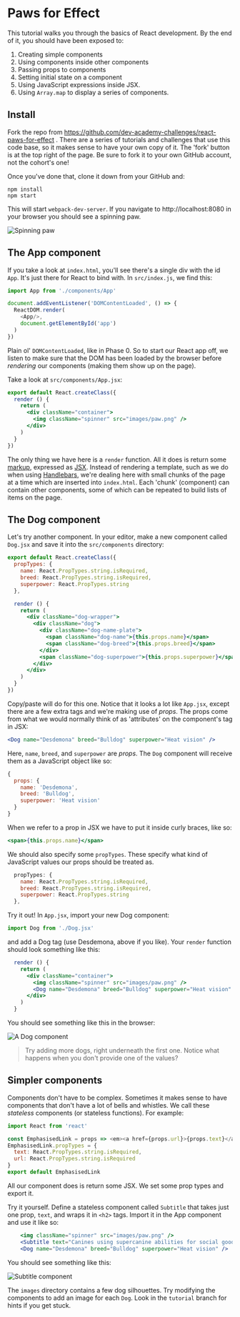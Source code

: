 # Paws for Effect

This tutorial walks you through the basics of React development. By the end of it, you should have been exposed to:

 1. Creating simple components
 2. Using components inside other components
 3. Passing props to components
 4. Setting initial state on a component
 5. Using JavaScript expressions inside JSX.
 6. Using `Array.map` to display a series of components.


## Install

Fork the repo from https://github.com/dev-academy-challenges/react-paws-for-effect . There are a series of tutorials and challenges that use this code base, so it makes sense to have your own copy of it. The 'fork' button is at the top right of the page. Be sure to fork it to your own GitHub account, not the cohort's one!

Once you've done that, clone it down from your GitHub and:

```shell
npm install
npm start
```

This will start `webpack-dev-server`. If you navigate to http://localhost:8080 in your browser you should see a spinning paw.

![Spinning paw](screenshots/paw.png)


## The App component

If you take a look at `index.html`, you'll see there's a single div with the id `App`. It's just there for React to bind with. In `src/index.js`, we find this:

```js
import App from './components/App'

document.addEventListener('DOMContentLoaded', () => {
  ReactDOM.render(
    <App/>,
    document.getElementById('app')
  )
})
```

Plain ol' `DOMContentLoaded`, like in Phase 0. So to start our React app off, we listen to make sure that the DOM has been loaded by the browser before _rendering_ our components (making them show up on the page).

Take a look at `src/components/App.jsx`:

```jsx
export default React.createClass({
  render () {
    return (
      <div className="container">
        <img className="spinner" src="images/paw.png" />
      </div>
    )
  }
})
```

The only thing we have here is a `render` function. All it does is return some [markup](https://en.wikipedia.org/wiki/Markup_language), expressed as [JSX](https://jsx.github.io/). Instead of rendering a template, such as we do when using [Handlebars](https://handlebarsjs.com), we're dealing here with small chunks of the page at a time which are inserted into `index.html`. Each 'chunk' (component) can contain other components, some of which can be repeated to build lists of items on the page.


## The Dog component

Let's try another component. In your editor, make a new component called `Dog.jsx` and save it into the `src/components` directory:

```jsx
export default React.createClass({
  propTypes: {
    name: React.PropTypes.string.isRequired,
    breed: React.PropTypes.string.isRequired,
    superpower: React.PropTypes.string
  },

  render () {
    return (
      <div className="dog-wrapper">
        <div className="dog">
          <div className="dog-name-plate">
            <span className="dog-name">{this.props.name}</span>
            <span className="dog-breed">{this.props.breed}</span>
          </div>
          <span className="dog-superpower">{this.props.superpower}</span>
        </div>
      </div>
    )
  }
})
```

Copy/paste will do for this one. Notice that it looks a lot like `App.jsx`, except there are a few extra tags and we're making use of _props_. The props come from what we would normally think of as 'attributes' on the component's tag in JSX:

```jsx
<Dog name="Desdemona" breed="Bulldog" superpower="Heat vision" />
```

Here, `name`, `breed`, and `superpower` are _props_. The `Dog` component will receive them as a JavaScript object like so:

```js
{
  props: {
    name: 'Desdemona',
    breed: 'Bulldog',
    superpower: 'Heat vision'
  }
}
```

When we refer to a prop in JSX we have to put it inside curly braces, like so:

```jsx
<span>{this.props.name}</span>
```

We should also specify some `propTypes`. These specify what kind of JavaScript values our props should be treated as.

```js
  propTypes: {
    name: React.PropTypes.string.isRequired,
    breed: React.PropTypes.string.isRequired,
    superpower: React.PropTypes.string
  },
```

Try it out! In `App.jsx`, import your new Dog component:

```js
import Dog from './Dog.jsx'
```

and add a Dog tag (use Desdemona, above if you like). Your `render` function should look something like this:

```jsx
  render () {
    return (
      <div className="container">
        <img className="spinner" src="images/paw.png" />
        <Dog name="Desdemona" breed="Bulldog" superpower="Heat vision" />
      </div>
    )
  }
```

You should see something like this in the browser:

![A Dog component](screenshots/dog.png)

> Try adding more dogs, right underneath the first one. Notice what happens when you don't provide one of the values?


## Simpler components

Components don't have to be complex. Sometimes it makes sense to have components that don't have a lot of bells and whistles. We call these _stateless_ components (or stateless functions). For example:

```js
import React from 'react'

const EmphasisedLink = props => <em><a href={props.url}>{props.text}</a><em>
EmphasisedLink.propTypes = { 
  text: React.PropTypes.string.isRequired,
  url: React.PropTypes.string.isRequired
}
export default EmphasisedLink
```

All our component does is return some JSX. We set some prop types and export it.

Try it yourself. Define a stateless component called `Subtitle` that takes just one prop, `text`, and wraps it in `<h2>` tags. Import it in the App component and use it like so:

```jsx
    <img className="spinner" src="images/paw.png" />
    <Subtitle text="Canines using supercanine abilities for social good." />
    <Dog name="Desdemona" breed="Bulldog" superpower="Heat vision" />
```

You should see something like this:

![Subtitle component](screenshots/subtitle.png)

The `images` directory contains a few dog silhouettes. Try modifying the components to add an image for each `Dog`. Look in the `tutorial` branch for hints if you get stuck.
